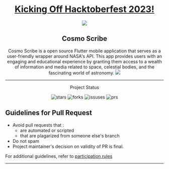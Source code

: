 <h1 align="center"><a href="">Kicking Off Hacktoberfest 2023!</a></h1>
<p align="center">
<img src="https://miro.medium.com/v2/resize:fit:1400/format:webp/1*Lz_KFgbak2sUjwjOG9SZ4g.png">
</p>

<h2 align="center"> Cosmo Scribe </h2>

<p align="center"> 
Cosmo Scribe is a open source Flutter mobile application that serves as a user-friendly wrapper around NASA's API. This app provides users with an engaging and educational experience by granting them access to a wealth of information and media related to space, celestial bodies, and the fascinating world of astronomy.

<img src = "https://github.com/ansharkp/cosmoscribe/blob/master/files/splash_creen.jpg?raw=true">

</p>


---
<p align="center">Project Status</p>

<p align = "center">
  <img alt="stars" src="https://img.shields.io/github/stars/Harsh-Vipin/cosmoscribe?color=eb4d4b&style=for-the-badge" />
  <img alt="forks" src="https://img.shields.io/github/forks/Harsh-Vipin/cosmoscribe?color=7ed6df&style=for-the-badge" />
  <img alt="issuses" src="https://img.shields.io/github/issues/Harsh-Vipin/cosmoscribe?color=f9ca24&style=for-the-badge" />
  <img alt="prs" src="https://img.shields.io/github/issues-pr-closed/Harsh-Vipin/cosmoscribe?color=686de0&style=for-the-badge" />
</p>



## Guidelines for Pull Request

<!-- general guidelines here -->

- Avoid pull requests that :
  - are automated or scripted
  - that are plagarized from someone else's branch
- Do not spam
- Project maintainer's decision on validity of PR is final.

For additional guidelines, refer to [participation rules](https://hacktoberfest.digitalocean.com/details#rules)

---





